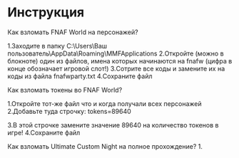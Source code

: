 # Инструкция

Как взломать FNAF World на персонажей?

1.Заходите в папку C:\Users\Ваш пользователь\AppData\Roaming\MMFApplications
2.Откройте (можно в блокноте) один из файлов, имена которых начинаются на fnafw (цифра в конце обозначает игровой слот!)
3.Сотрите все коды и замените их на коды из файла fnafwparty.txt
4.Сохраните файл

Как взломать токены во FNAF World?

1.Откройте тот-же файл что и когда получали всех персонажей
2.Добавьте туда строчку:
tokens=89640

3.В этой строчке замените значение 89640 на количество токенов в игре!
4.Сохраните файл

Как взломать Ultimate Custom Night на полное прохождение?
1.
